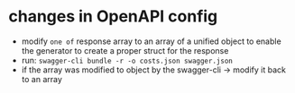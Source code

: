 # changes in OpenAPI config

- modify `one of` response array to an array of a unified object to enable the generator to create a proper struct for the response
- run: `swagger-cli bundle -r -o costs.json swagger.json`
- if the array was modified to object by the swagger-cli -> modify it back to an array
